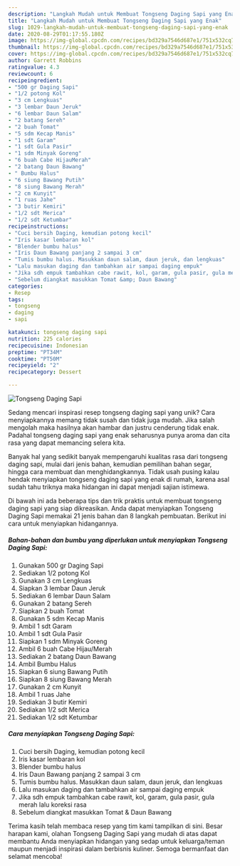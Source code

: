 ```yaml
---
description: "Langkah Mudah untuk Membuat Tongseng Daging Sapi yang Enak"
title: "Langkah Mudah untuk Membuat Tongseng Daging Sapi yang Enak"
slug: 1029-langkah-mudah-untuk-membuat-tongseng-daging-sapi-yang-enak
date: 2020-08-29T01:17:55.180Z
image: https://img-global.cpcdn.com/recipes/bd329a7546d687e1/751x532cq70/tongseng-daging-sapi-foto-resep-utama.jpg
thumbnail: https://img-global.cpcdn.com/recipes/bd329a7546d687e1/751x532cq70/tongseng-daging-sapi-foto-resep-utama.jpg
cover: https://img-global.cpcdn.com/recipes/bd329a7546d687e1/751x532cq70/tongseng-daging-sapi-foto-resep-utama.jpg
author: Garrett Robbins
ratingvalue: 4.3
reviewcount: 6
recipeingredient:
- "500 gr Daging Sapi"
- "1/2 potong Kol"
- "3 cm Lengkuas"
- "3 lembar Daun Jeruk"
- "6 lembar Daun Salam"
- "2 batang Sereh"
- "2 buah Tomat"
- "5 sdm Kecap Manis"
- "1 sdt Garam"
- "1 sdt Gula Pasir"
- "1 sdm Minyak Goreng"
- "6 buah Cabe HijauMerah"
- "2 batang Daun Bawang"
- " Bumbu Halus"
- "6 siung Bawang Putih"
- "8 siung Bawang Merah"
- "2 cm Kunyit"
- "1 ruas Jahe"
- "3 butir Kemiri"
- "1/2 sdt Merica"
- "1/2 sdt Ketumbar"
recipeinstructions:
- "Cuci bersih Daging, kemudian potong kecil"
- "Iris kasar lembaran kol"
- "Blender bumbu halus"
- "Iris Daun Bawang panjang 2 sampai 3 cm"
- "Tumis bumbu halus. Masukkan daun salam, daun jeruk, dan lengkuas"
- "Lalu masukan daging dan tambahkan air sampai daging empuk"
- "Jika sdh empuk tambahkan cabe rawit, kol, garam, gula pasir, gula merah lalu koreksi rasa"
- "Sebelum diangkat masukkan Tomat &amp; Daun Bawang"
categories:
- Resep
tags:
- tongseng
- daging
- sapi

katakunci: tongseng daging sapi 
nutrition: 225 calories
recipecuisine: Indonesian
preptime: "PT34M"
cooktime: "PT50M"
recipeyield: "2"
recipecategory: Dessert

---
```



![Tongseng Daging Sapi](https://img-global.cpcdn.com/recipes/bd329a7546d687e1/751x532cq70/tongseng-daging-sapi-foto-resep-utama.jpg)

Sedang mencari inspirasi resep tongseng daging sapi yang unik? Cara menyiapkannya memang tidak susah dan tidak juga mudah. Jika salah mengolah maka hasilnya akan hambar dan justru cenderung tidak enak. Padahal tongseng daging sapi yang enak seharusnya punya aroma dan cita rasa yang dapat memancing selera kita.

Banyak hal yang sedikit banyak mempengaruhi kualitas rasa dari tongseng daging sapi, mulai dari jenis bahan, kemudian pemilihan bahan segar, hingga cara membuat dan menghidangkannya. Tidak usah pusing kalau hendak menyiapkan tongseng daging sapi yang enak di rumah, karena asal sudah tahu triknya maka hidangan ini dapat menjadi sajian istimewa.




Di bawah ini ada beberapa tips dan trik praktis untuk membuat tongseng daging sapi yang siap dikreasikan. Anda dapat menyiapkan Tongseng Daging Sapi memakai 21 jenis bahan dan 8 langkah pembuatan. Berikut ini cara untuk menyiapkan hidangannya.

<!--inarticleads1-->

##### Bahan-bahan dan bumbu yang diperlukan untuk menyiapkan Tongseng Daging Sapi:

1. Gunakan 500 gr Daging Sapi
1. Sediakan 1/2 potong Kol
1. Gunakan 3 cm Lengkuas
1. Siapkan 3 lembar Daun Jeruk
1. Sediakan 6 lembar Daun Salam
1. Gunakan 2 batang Sereh
1. Siapkan 2 buah Tomat
1. Gunakan 5 sdm Kecap Manis
1. Ambil 1 sdt Garam
1. Ambil 1 sdt Gula Pasir
1. Siapkan 1 sdm Minyak Goreng
1. Ambil 6 buah Cabe Hijau/Merah
1. Sediakan 2 batang Daun Bawang
1. Ambil  Bumbu Halus
1. Siapkan 6 siung Bawang Putih
1. Siapkan 8 siung Bawang Merah
1. Gunakan 2 cm Kunyit
1. Ambil 1 ruas Jahe
1. Sediakan 3 butir Kemiri
1. Sediakan 1/2 sdt Merica
1. Sediakan 1/2 sdt Ketumbar




<!--inarticleads2-->

##### Cara menyiapkan Tongseng Daging Sapi:

1. Cuci bersih Daging, kemudian potong kecil
1. Iris kasar lembaran kol
1. Blender bumbu halus
1. Iris Daun Bawang panjang 2 sampai 3 cm
1. Tumis bumbu halus. Masukkan daun salam, daun jeruk, dan lengkuas
1. Lalu masukan daging dan tambahkan air sampai daging empuk
1. Jika sdh empuk tambahkan cabe rawit, kol, garam, gula pasir, gula merah lalu koreksi rasa
1. Sebelum diangkat masukkan Tomat &amp; Daun Bawang




Terima kasih telah membaca resep yang tim kami tampilkan di sini. Besar harapan kami, olahan Tongseng Daging Sapi yang mudah di atas dapat membantu Anda menyiapkan hidangan yang sedap untuk keluarga/teman maupun menjadi inspirasi dalam berbisnis kuliner. Semoga bermanfaat dan selamat mencoba!
